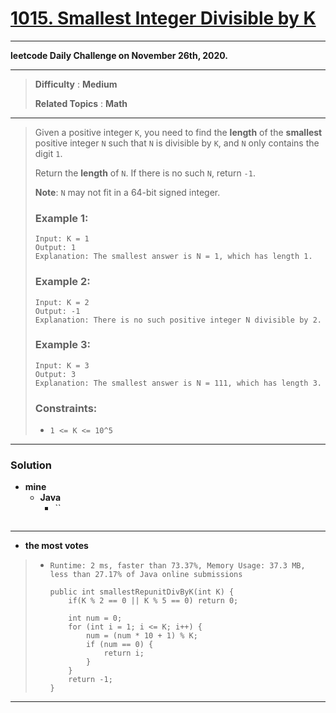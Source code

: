 # [1015. Smallest Integer Divisible by K](https://leetcode.com/problems/smallest-integer-divisible-by-k/)

---

**leetcode Daily Challenge on November 26th, 2020.**

---

> **Difficulty** : **Medium**
>
> **Related Topics** : **Math**

---

> Given a positive integer `K`, you need to find the **length** of the **smallest** positive integer `N` such that `N` is divisible by `K`, and `N` only contains the digit `1`.
>
> Return the **length** of `N`. If there is no such `N`, return `-1`.
>
> **Note**: `N` may not fit in a 64-bit signed integer.
>
>
>
> ### Example 1:
> ```
> Input: K = 1
> Output: 1
> Explanation: The smallest answer is N = 1, which has length 1.
> ```
>
> ### Example 2:
> ```
> Input: K = 2
> Output: -1
> Explanation: There is no such positive integer N divisible by 2.
> ```
>
> ### Example 3:
> ```
> Input: K = 3
> Output: 3
> Explanation: The smallest answer is N = 111, which has length 3.
> ```
>
> ### Constraints:
> * `1 <= K <= 10^5`

---


### Solution
* **mine**
  * **Java**
    * ``
      ```

      ```

---


* **the most votes**
>  * `Runtime: 2 ms, faster than 73.37%, Memory Usage: 37.3 MB, less than 27.17% of Java online submissions`
>    ```
>    public int smallestRepunitDivByK(int K) {
>        if(K % 2 == 0 || K % 5 == 0) return 0;
>
>        int num = 0;
>        for (int i = 1; i <= K; i++) {
>            num = (num * 10 + 1) % K;
>            if (num == 0) {
>                return i;
>            }
>        }
>        return -1;
>    }
>    ```

---


